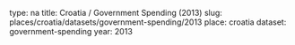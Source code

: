 type: na
title: Croatia / Government Spending (2013)
slug: places/croatia/datasets/government-spending/2013
place: croatia
dataset: government-spending
year: 2013
